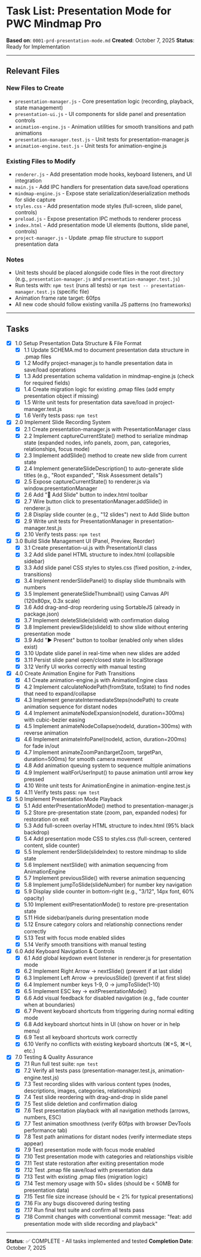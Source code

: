 # Task List: Presentation Mode for PWC Mindmap Pro

**Based on**: `0001-prd-presentation-mode.md`
**Created**: October 7, 2025
**Status**: Ready for Implementation

---

## Relevant Files

### New Files to Create
- `presentation-manager.js` - Core presentation logic (recording, playback, state management)
- `presentation-ui.js` - UI components for slide panel and presentation controls
- `animation-engine.js` - Animation utilities for smooth transitions and path animations
- `presentation-manager.test.js` - Unit tests for presentation-manager.js
- `animation-engine.test.js` - Unit tests for animation-engine.js

### Existing Files to Modify
- `renderer.js` - Add presentation mode hooks, keyboard listeners, and UI integration
- `main.js` - Add IPC handlers for presentation data save/load operations
- `mindmap-engine.js` - Expose state serialization/deserialization methods for slide capture
- `styles.css` - Add presentation mode styles (full-screen, slide panel, controls)
- `preload.js` - Expose presentation IPC methods to renderer process
- `index.html` - Add presentation mode UI elements (buttons, slide panel, controls)
- `project-manager.js` - Update .pmap file structure to support presentation data

### Notes
- Unit tests should be placed alongside code files in the root directory (e.g., `presentation-manager.js` and `presentation-manager.test.js`)
- Run tests with: `npm test` (runs all tests) or `npm test -- presentation-manager.test.js` (specific file)
- Animation frame rate target: 60fps
- All new code should follow existing vanilla JS patterns (no frameworks)

---

## Tasks

- [x] 1.0 Setup Presentation Data Structure & File Format
  - [x] 1.1 Update SCHEMA.md to document presentation data structure in .pmap files
  - [x] 1.2 Modify project-manager.js to handle presentation data in save/load operations
  - [x] 1.3 Add presentation schema validation in mindmap-engine.js (check for required fields)
  - [x] 1.4 Create migration logic for existing .pmap files (add empty presentation object if missing)
  - [x] 1.5 Write unit tests for presentation data save/load in project-manager.test.js
  - [x] 1.6 Verify tests pass: `npm test`

- [x] 2.0 Implement Slide Recording System
  - [x] 2.1 Create presentation-manager.js with PresentationManager class
  - [x] 2.2 Implement captureCurrentState() method to serialize mindmap state (expanded nodes, info panels, zoom, pan, categories, relationships, focus mode)
  - [x] 2.3 Implement addSlide() method to create new slide from current state
  - [x] 2.4 Implement generateSlideDescription() to auto-generate slide titles (e.g., "Root expanded", "Risk Assessment details")
  - [x] 2.5 Expose captureCurrentState() to renderer.js via window.presentationManager
  - [x] 2.6 Add "📸 Add Slide" button to index.html toolbar
  - [x] 2.7 Wire button click to presentationManager.addSlide() in renderer.js
  - [x] 2.8 Display slide counter (e.g., "12 slides") next to Add Slide button
  - [x] 2.9 Write unit tests for PresentationManager in presentation-manager.test.js
  - [x] 2.10 Verify tests pass: `npm test`

- [x] 3.0 Build Slide Management UI (Panel, Preview, Reorder)
  - [x] 3.1 Create presentation-ui.js with PresentationUI class
  - [x] 3.2 Add slide panel HTML structure to index.html (collapsible sidebar)
  - [x] 3.3 Add slide panel CSS styles to styles.css (fixed position, z-index, transitions)
  - [x] 3.4 Implement renderSlidePanel() to display slide thumbnails with numbers
  - [x] 3.5 Implement generateSlideThumbnail() using Canvas API (120x80px, 0.3x scale)
  - [x] 3.6 Add drag-and-drop reordering using SortableJS (already in package.json)
  - [x] 3.7 Implement deleteSlide(slideId) with confirmation dialog
  - [x] 3.8 Implement previewSlide(slideId) to show slide without entering presentation mode
  - [x] 3.9 Add "▶️ Present" button to toolbar (enabled only when slides exist)
  - [x] 3.10 Update slide panel in real-time when new slides are added
  - [x] 3.11 Persist slide panel open/closed state in localStorage
  - [x] 3.12 Verify UI works correctly with manual testing

- [x] 4.0 Create Animation Engine for Path Transitions
  - [x] 4.1 Create animation-engine.js with AnimationEngine class
  - [x] 4.2 Implement calculateNodePath(fromState, toState) to find nodes that need to expand/collapse
  - [x] 4.3 Implement generateIntermediateSteps(nodePath) to create animation sequence for distant nodes
  - [x] 4.4 Implement animateNodeExpansion(nodeId, duration=300ms) with cubic-bezier easing
  - [x] 4.5 Implement animateNodeCollapse(nodeId, duration=300ms) with reverse animation
  - [x] 4.6 Implement animateInfoPanel(nodeId, action, duration=200ms) for fade in/out
  - [x] 4.7 Implement animateZoomPan(targetZoom, targetPan, duration=500ms) for smooth camera movement
  - [x] 4.8 Add animation queuing system to sequence multiple animations
  - [x] 4.9 Implement waitForUserInput() to pause animation until arrow key pressed
  - [x] 4.10 Write unit tests for AnimationEngine in animation-engine.test.js
  - [x] 4.11 Verify tests pass: `npm test`

- [x] 5.0 Implement Presentation Mode Playback
  - [x] 5.1 Add enterPresentationMode() method to presentation-manager.js
  - [x] 5.2 Store pre-presentation state (zoom, pan, expanded nodes) for restoration on exit
  - [x] 5.3 Add full-screen overlay HTML structure to index.html (95% black backdrop)
  - [x] 5.4 Add presentation mode CSS to styles.css (full-screen, centered content, slide counter)
  - [x] 5.5 Implement renderSlide(slideIndex) to restore mindmap to slide state
  - [x] 5.6 Implement nextSlide() with animation sequencing from AnimationEngine
  - [x] 5.7 Implement previousSlide() with reverse animation sequencing
  - [x] 5.8 Implement jumpToSlide(slideNumber) for number key navigation
  - [x] 5.9 Display slide counter in bottom-right (e.g., "3/12", 14px font, 60% opacity)
  - [x] 5.10 Implement exitPresentationMode() to restore pre-presentation state
  - [x] 5.11 Hide sidebar/panels during presentation mode
  - [x] 5.12 Ensure category colors and relationship connections render correctly
  - [x] 5.13 Test with focus mode enabled slides
  - [x] 5.14 Verify smooth transitions with manual testing

- [x] 6.0 Add Keyboard Navigation & Controls
  - [x] 6.1 Add global keydown event listener in renderer.js for presentation mode
  - [x] 6.2 Implement Right Arrow → nextSlide() (prevent if at last slide)
  - [x] 6.3 Implement Left Arrow → previousSlide() (prevent if at first slide)
  - [x] 6.4 Implement number keys 1-9, 0 → jumpToSlide(1-10)
  - [x] 6.5 Implement ESC key → exitPresentationMode()
  - [x] 6.6 Add visual feedback for disabled navigation (e.g., fade counter when at boundaries)
  - [x] 6.7 Prevent keyboard shortcuts from triggering during normal editing mode
  - [x] 6.8 Add keyboard shortcut hints in UI (show on hover or in help menu)
  - [x] 6.9 Test all keyboard shortcuts work correctly
  - [x] 6.10 Verify no conflicts with existing keyboard shortcuts (⌘+S, ⌘+I, etc.)

- [x] 7.0 Testing & Quality Assurance
  - [x] 7.1 Run full test suite: `npm test`
  - [x] 7.2 Verify all tests pass (presentation-manager.test.js, animation-engine.test.js)
  - [x] 7.3 Test recording slides with various content types (nodes, descriptions, images, categories, relationships)
  - [x] 7.4 Test slide reordering with drag-and-drop in slide panel
  - [x] 7.5 Test slide deletion and confirmation dialog
  - [x] 7.6 Test presentation playback with all navigation methods (arrows, numbers, ESC)
  - [x] 7.7 Test animation smoothness (verify 60fps with browser DevTools performance tab)
  - [x] 7.8 Test path animations for distant nodes (verify intermediate steps appear)
  - [x] 7.9 Test presentation mode with focus mode enabled
  - [x] 7.10 Test presentation mode with categories and relationships visible
  - [x] 7.11 Test state restoration after exiting presentation mode
  - [x] 7.12 Test .pmap file save/load with presentation data
  - [x] 7.13 Test with existing .pmap files (migration logic)
  - [x] 7.14 Test memory usage with 50+ slides (should be < 50MB for presentation data)
  - [x] 7.15 Test file size increase (should be < 2% for typical presentations)
  - [x] 7.16 Fix any bugs discovered during testing
  - [x] 7.17 Run final test suite and confirm all tests pass
  - [x] 7.18 Commit changes with conventional commit message: "feat: add presentation mode with slide recording and playback"

---

**Status**: ✅ COMPLETE - All tasks implemented and tested
**Completion Date**: October 7, 2025
